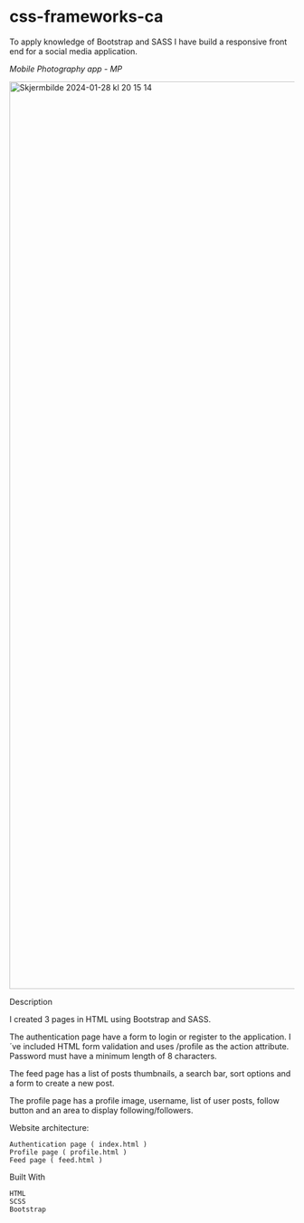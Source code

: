 # css-frameworks-ca
To apply knowledge of Bootstrap and SASS I have build a responsive front end for a social media application.

*Mobile Photography app - MP*

<img width="1605" alt="Skjermbilde 2024-01-28 kl  20 15 14" src="https://github.com/Anne-Serine/css-frameworks-ca/assets/125912893/578606dd-254e-469f-a7da-e2c8d5769ffe">


Description

I created 3 pages in HTML using Bootstrap and SASS.

The authentication page have a form to login or register to the application. I´ve included HTML form validation and uses /profile as the action attribute. Password must have a minimum length of 8 characters.

The feed page has a list of posts thumbnails, a search bar, sort options and a form to create a new post.

The profile page has a profile image, username, list of user posts, follow button and an area to display following/followers.

Website architecture:

    Authentication page ( index.html )
    Profile page ( profile.html )
    Feed page ( feed.html )

Built With

    HTML
    SCSS
    Bootstrap

